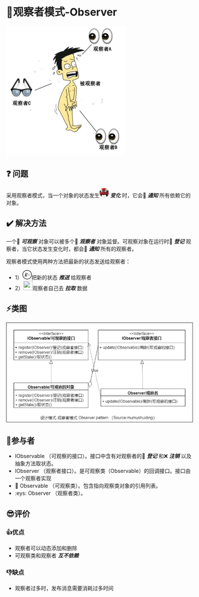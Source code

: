 # :eyes:观察者模式-Observer

<img src="./../img/pics/观察者模式.png"/>

## :question: 问题 
采用观察者模式，当一个对象的状态发生<img src="./../img/pics/变化 变脸.png" width="25px" height="25px"/> ***变化*** 时，它会:loudspeaker: ***通知*** 所有依赖它的对象。
## :heavy_check_mark: 解决方法
一个:dart: ***可观察*** 对象可以被多个:eyes: ***观察者*** 对象监督。可观察对象在运行时:memo: ***登记*** 观察者，当它状态发生变化时，都会:loudspeaker: ***通知*** 所有的观察者。

观察者模式使用两种方法把最新的状态发送给观察者：
  * 1）<img src="./../img/pics/推.png" width="25px" height="25px"/>把新的状态 ***推送*** 给观察者
  * 2）<img src="./../img/pics/拉.png" width="25px" height="25px"/>观察者自己去 ***拉取*** 数据
## :zap:类图

<img src="./../img/design-patterns-09-observer.png"/>

## :boy:参与者
  * IObservable （可观察的接口）。接口中含有对观察者的:memo: ***登记*** 和:x: ***注销*** 以及抽象方法取状态。
  * IObserver （观察者接口）。是可观察类（Observable）的回调接口。接口由一个观察者实现
  * :dart: Observable （可观察类）。包含指向观察类对象的引用列表。
  * :eys: Observer （观察者类）。
## :sunglasses:评价

### :+1:优点
  * 观察者可以动态添加和删除
  * 可观察类和观察者 ***互不依赖***

### :-1:缺点
  * 观察者过多时，发布消息需要消耗过多时间